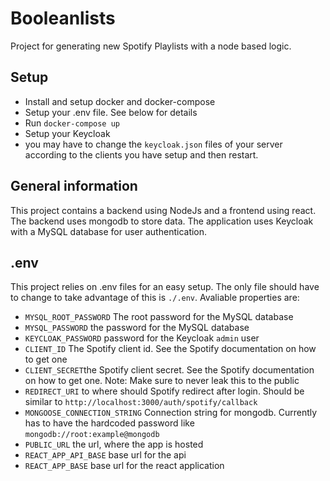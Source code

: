 Booleanlists
============

Project for generating new Spotify Playlists with a node based logic.

Setup
-----
- Install and setup docker and docker-compose
- Setup your .env file. See below for details
- Run `docker-compose up`
- Setup your Keycloak
- you may have to change the `keycloak.json` files of your server according to the clients you have setup and then restart.

General information
-------------------
This project contains a backend using NodeJs and a frontend using react. The backend uses mongodb to store data. The application uses Keycloak with a MySQL database for user authentication.

.env
----
This project relies on .env files for an easy setup. The only file should have to change to take advantage of this is `./.env`. Avaliable properties are:
- `MYSQL_ROOT_PASSWORD` The root password for the MySQL database
- `MYSQL_PASSWORD` the password for the MySQL database
- `KEYCLOAK_PASSWORD` password for the Keycloak `admin` user
- `CLIENT_ID` The Spotify client id. See the Spotify documentation on how to get one
- `CLIENT_SECRET`the Spotify client secret. See the Spotify documentation on how to get one. Note: Make sure to never leak this to the public
- `REDIRECT_URI` to where should Spotify redirect after login. Should be similar to  `http://localhost:3000/auth/spotify/callback`
- `MONGOOSE_CONNECTION_STRING` Connection string for mongodb. Currently has to have the hardcoded password like `mongodb://root:example@mongodb`
- `PUBLIC_URL` the url, where the app is hosted
- `REACT_APP_API_BASE` base url for the api
- `REACT_APP_BASE` base url for the react application
